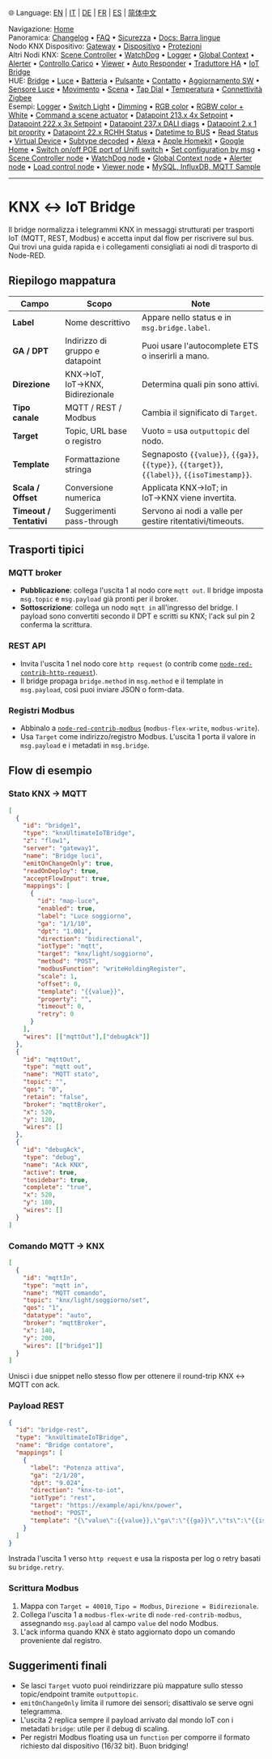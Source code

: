 🌐 Language: [EN](/node-red-contrib-knx-ultimate/wiki/IoT-Bridge-Configuration) | [IT](/node-red-contrib-knx-ultimate/wiki/it-IoT-Bridge-Configuration) | [DE](/node-red-contrib-knx-ultimate/wiki/de-IoT-Bridge-Configuration) | [FR](/node-red-contrib-knx-ultimate/wiki/fr-IoT-Bridge-Configuration) | [ES](/node-red-contrib-knx-ultimate/wiki/es-IoT-Bridge-Configuration) | [简体中文](/node-red-contrib-knx-ultimate/wiki/zh-CN-IoT-Bridge-Configuration)
<!-- NAV START -->
Navigazione: [Home](https://supergiovane.github.io/node-red-contrib-knx-ultimate/wiki/it-Home)  
Panoramica: [Changelog](https://github.com/Supergiovane/node-red-contrib-knx-ultimate/blob/master/CHANGELOG.md) • [FAQ](https://supergiovane.github.io/node-red-contrib-knx-ultimate/wiki/it-FAQ-Troubleshoot) • [Sicurezza](https://supergiovane.github.io/node-red-contrib-knx-ultimate/wiki/it-SECURITY) • [Docs: Barra lingue](https://supergiovane.github.io/node-red-contrib-knx-ultimate/wiki/it-Docs-Language-Bar)  
Nodo KNX Dispositivo: [Gateway](https://supergiovane.github.io/node-red-contrib-knx-ultimate/wiki/it-Gateway-configuration) • [Dispositivo](https://supergiovane.github.io/node-red-contrib-knx-ultimate/wiki/it-Device) • [Protezioni](https://supergiovane.github.io/node-red-contrib-knx-ultimate/wiki/it-Protections)  
Altri Nodi KNX: [Scene Controller](https://supergiovane.github.io/node-red-contrib-knx-ultimate/wiki/it-SceneController-Configuration) • [WatchDog](https://supergiovane.github.io/node-red-contrib-knx-ultimate/wiki/it-WatchDog-Configuration) • [Logger](https://supergiovane.github.io/node-red-contrib-knx-ultimate/wiki/it-Logger-Configuration) • [Global Context](https://supergiovane.github.io/node-red-contrib-knx-ultimate/wiki/it-GlobalVariable) • [Alerter](https://supergiovane.github.io/node-red-contrib-knx-ultimate/wiki/it-Alerter-Configuration) • [Controllo Carico](https://supergiovane.github.io/node-red-contrib-knx-ultimate/wiki/it-LoadControl-Configuration) • [Viewer](https://supergiovane.github.io/node-red-contrib-knx-ultimate/wiki/it-knxUltimateViewer) • [Auto Responder](https://supergiovane.github.io/node-red-contrib-knx-ultimate/wiki/it-KNXAutoResponder) • [Traduttore HA](https://supergiovane.github.io/node-red-contrib-knx-ultimate/wiki/it-HATranslator) • [IoT Bridge](https://supergiovane.github.io/node-red-contrib-knx-ultimate/wiki/it-IoT-Bridge-Configuration)  
HUE: [Bridge](https://supergiovane.github.io/node-red-contrib-knx-ultimate/wiki/it-HUE+Bridge+configuration) • [Luce](https://supergiovane.github.io/node-red-contrib-knx-ultimate/wiki/it-HUE+Light) • [Batteria](https://supergiovane.github.io/node-red-contrib-knx-ultimate/wiki/it-HUE+Battery) • [Pulsante](https://supergiovane.github.io/node-red-contrib-knx-ultimate/wiki/it-HUE+Button) • [Contatto](https://supergiovane.github.io/node-red-contrib-knx-ultimate/wiki/it-HUE+Contact+sensor) • [Aggiornamento SW](https://supergiovane.github.io/node-red-contrib-knx-ultimate/wiki/it-HUE+Device+software+update) • [Sensore Luce](https://supergiovane.github.io/node-red-contrib-knx-ultimate/wiki/it-HUE+Light+sensor) • [Movimento](https://supergiovane.github.io/node-red-contrib-knx-ultimate/wiki/it-HUE+Motion) • [Scena](https://supergiovane.github.io/node-red-contrib-knx-ultimate/wiki/it-HUE+Scene) • [Tap Dial](https://supergiovane.github.io/node-red-contrib-knx-ultimate/wiki/it-HUE+Tapdial) • [Temperatura](https://supergiovane.github.io/node-red-contrib-knx-ultimate/wiki/it-HUE+Temperature+sensor) • [Connettività Zigbee](https://supergiovane.github.io/node-red-contrib-knx-ultimate/wiki/it-HUE+Zigbee+connectivity)  
Esempi: [Logger](https://supergiovane.github.io/node-red-contrib-knx-ultimate/wiki/it-Logger-Sample) • [Switch Light](https://supergiovane.github.io/node-red-contrib-knx-ultimate/wiki/-Sample---Switch-light) • [Dimming](https://supergiovane.github.io/node-red-contrib-knx-ultimate/wiki/-Sample---Dimming) • [RGB color](https://supergiovane.github.io/node-red-contrib-knx-ultimate/wiki/-Sample---RGB-Color) • [RGBW color + White](https://supergiovane.github.io/node-red-contrib-knx-ultimate/wiki/-Sample---RGBW-Color-plus-White) • [Command a scene actuator](https://supergiovane.github.io/node-red-contrib-knx-ultimate/wiki/-Sample---Control-a-scene-actuator) • [Datapoint 213.x 4x Setpoint](https://supergiovane.github.io/node-red-contrib-knx-ultimate/wiki/-Sample---DPT213) • [Datapoint 222.x 3x Setpoint](https://supergiovane.github.io/node-red-contrib-knx-ultimate/wiki/-Sample---DPT222) • [Datapoint 237.x DALI diags](https://supergiovane.github.io/node-red-contrib-knx-ultimate/wiki/-Sample---DPT237) • [Datapoint 2.x 1 bit proprity](https://supergiovane.github.io/node-red-contrib-knx-ultimate/wiki/-Sample---DPT2) • [Datapoint 22.x RCHH Status](https://supergiovane.github.io/node-red-contrib-knx-ultimate/wiki/-Sample---DPT22) • [Datetime to BUS](https://supergiovane.github.io/node-red-contrib-knx-ultimate/wiki/-Sample---DateTime-to-BUS) • [Read Status](https://supergiovane.github.io/node-red-contrib-knx-ultimate/wiki/-Sample---Read-value-from-Device) • [Virtual Device](https://supergiovane.github.io/node-red-contrib-knx-ultimate/wiki/-Sample---Virtual-Device) • [Subtype decoded](https://supergiovane.github.io/node-red-contrib-knx-ultimate/wiki/-Sample---Subtype) • [Alexa](https://supergiovane.github.io/node-red-contrib-knx-ultimate/wiki/-Sample---Alexa) • [Apple Homekit](https://supergiovane.github.io/node-red-contrib-knx-ultimate/wiki/-Sample---Apple-Homekit) • [Google Home](https://supergiovane.github.io/node-red-contrib-knx-ultimate/wiki/-Sample---Google-Assistant) • [Switch on/off POE port of Unifi switch](https://supergiovane.github.io/node-red-contrib-knx-ultimate/wiki/-Sample---UnifiPOE) • [Set configuration by msg](https://supergiovane.github.io/node-red-contrib-knx-ultimate/wiki/-Sample-setConfig) • [Scene Controller node](https://supergiovane.github.io/node-red-contrib-knx-ultimate/wiki/Sample-Scene-Node) • [WatchDog node](https://supergiovane.github.io/node-red-contrib-knx-ultimate/wiki/-Sample---WatchDog) • [Global Context node](https://supergiovane.github.io/node-red-contrib-knx-ultimate/wiki/SampleGlobalContextNode) • [Alerter node](https://supergiovane.github.io/node-red-contrib-knx-ultimate/wiki/SampleAlerter) • [Load control node](https://supergiovane.github.io/node-red-contrib-knx-ultimate/wiki/SampleLoadControl) • [Viewer node](https://supergiovane.github.io/node-red-contrib-knx-ultimate/wiki/knxUltimateViewer) • [MySQL, InfluxDB, MQTT Sample](https://supergiovane.github.io/node-red-contrib-knx-ultimate/wiki/Sample-KNX2MQTT-KNX2MySQL-KNX2InfluxDB)
<!-- NAV END -->
---
# KNX ↔ IoT Bridge
Il bridge normalizza i telegrammi KNX in messaggi strutturati per trasporti IoT (MQTT, REST, Modbus) e accetta input dal flow per riscrivere sul bus. Qui trovi una guida rapida e i collegamenti consigliati ai nodi di trasporto di Node-RED.
## Riepilogo mappatura
| Campo | Scopo | Note |
| -- | -- | -- |
| **Label** | Nome descrittivo | Appare nello status e in `msg.bridge.label`. |
| **GA / DPT** | Indirizzo di gruppo e datapoint | Puoi usare l'autocomplete ETS o inserirli a mano. |
| **Direzione** | KNX→IoT, IoT→KNX, Bidirezionale | Determina quali pin sono attivi. |
| **Tipo canale** | MQTT / REST / Modbus | Cambia il significato di `Target`. |
| **Target** | Topic, URL base o registro | Vuoto = usa `outputtopic` del nodo. |
| **Template** | Formattazione stringa | Segnaposto `{{value}}`, `{{ga}}`, `{{type}}`, `{{target}}`, `{{label}}`, `{{isoTimestamp}}`. |
| **Scala / Offset** | Conversione numerica | Applicata KNX→IoT; in IoT→KNX viene invertita. |
| **Timeout / Tentativi** | Suggerimenti pass-through | Servono ai nodi a valle per gestire ritentativi/timeouts. |
## Trasporti tipici
### MQTT broker
- **Pubblicazione**: collega l'uscita 1 al nodo core `mqtt out`. Il bridge imposta `msg.topic` e `msg.payload` già pronti per il broker.
- **Sottoscrizione**: collega un nodo `mqtt in` all'ingresso del bridge. I payload sono convertiti secondo il DPT e scritti su KNX; l'ack sul pin 2 conferma la scrittura.
### REST API
- Invita l'uscita 1 nel nodo core `http request` (o contrib come [`node-red-contrib-http-request`](https://flows.nodered.org/node/node-red-contrib-http-request)).
- Il bridge propaga `bridge.method` in `msg.method` e il template in `msg.payload`, così puoi inviare JSON o form-data.
### Registri Modbus
- Abbinalo a [`node-red-contrib-modbus`](https://flows.nodered.org/node/node-red-contrib-modbus) (`modbus-flex-write`, `modbus-write`).
- Usa `Target` come indirizzo/registro Modbus. L'uscita 1 porta il valore in `msg.payload` e i metadati in `msg.bridge`.
## Flow di esempio
### Stato KNX → MQTT
```json
[
  {
    "id": "bridge1",
    "type": "knxUltimateIoTBridge",
    "z": "flow1",
    "server": "gateway1",
    "name": "Bridge luci",
    "emitOnChangeOnly": true,
    "readOnDeploy": true,
    "acceptFlowInput": true,
    "mappings": [
      {
        "id": "map-luce",
        "enabled": true,
        "label": "Luce soggiorno",
        "ga": "1/1/10",
        "dpt": "1.001",
        "direction": "bidirectional",
        "iotType": "mqtt",
        "target": "knx/light/soggiorno",
        "method": "POST",
        "modbusFunction": "writeHoldingRegister",
        "scale": 1,
        "offset": 0,
        "template": "{{value}}",
        "property": "",
        "timeout": 0,
        "retry": 0
      }
    ],
    "wires": [["mqttOut"],["debugAck"]]
  },
  {
    "id": "mqttOut",
    "type": "mqtt out",
    "name": "MQTT stato",
    "topic": "",
    "qos": "0",
    "retain": "false",
    "broker": "mqttBroker",
    "x": 520,
    "y": 120,
    "wires": []
  },
  {
    "id": "debugAck",
    "type": "debug",
    "name": "Ack KNX",
    "active": true,
    "tosidebar": true,
    "complete": "true",
    "x": 520,
    "y": 180,
    "wires": []
  }
]
```
### Comando MQTT → KNX
```json
[
  {
    "id": "mqttIn",
    "type": "mqtt in",
    "name": "MQTT comando",
    "topic": "knx/light/soggiorno/set",
    "qos": "1",
    "datatype": "auto",
    "broker": "mqttBroker",
    "x": 140,
    "y": 200,
    "wires": [["bridge1"]]
  }
]
```
Unisci i due snippet nello stesso flow per ottenere il round-trip KNX ↔ MQTT con ack.
### Payload REST
```json
{
  "id": "bridge-rest",
  "type": "knxUltimateIoTBridge",
  "name": "Bridge contatore",
  "mappings": [
    {
      "label": "Potenza attiva",
      "ga": "2/1/20",
      "dpt": "9.024",
      "direction": "knx-to-iot",
      "iotType": "rest",
      "target": "https://example/api/knx/power",
      "method": "POST",
      "template": "{\"value\":{{value}},\"ga\":\"{{ga}}\",\"ts\":\"{{isoTimestamp}}\"}"
    }
  ]
}
```
Instrada l'uscita 1 verso `http request` e usa la risposta per log o retry basati su `bridge.retry`.
### Scrittura Modbus
1. Mappa con `Target = 40010`, `Tipo = Modbus`, `Direzione = Bidirezionale`.
2. Collega l'uscita 1 a `modbus-flex-write` di `node-red-contrib-modbus`, assegnando `msg.payload` al campo `value` del nodo Modbus.
3. L'ack informa quando KNX è stato aggiornato dopo un comando proveniente dal registro.
## Suggerimenti finali
- Se lasci `Target` vuoto puoi reindirizzare più mappature sullo stesso topic/endpoint tramite `outputtopic`.
- `emitOnChangeOnly` limita il rumore dei sensori; disattivalo se serve ogni telegramma.
- L'uscita 2 replica sempre il payload arrivato dal mondo IoT con i metadati `bridge`: utile per il debug di scaling.
- Per registri Modbus floating usa un `function` per comporre il formato richiesto dal dispositivo (16/32 bit).
Buon bridging!
